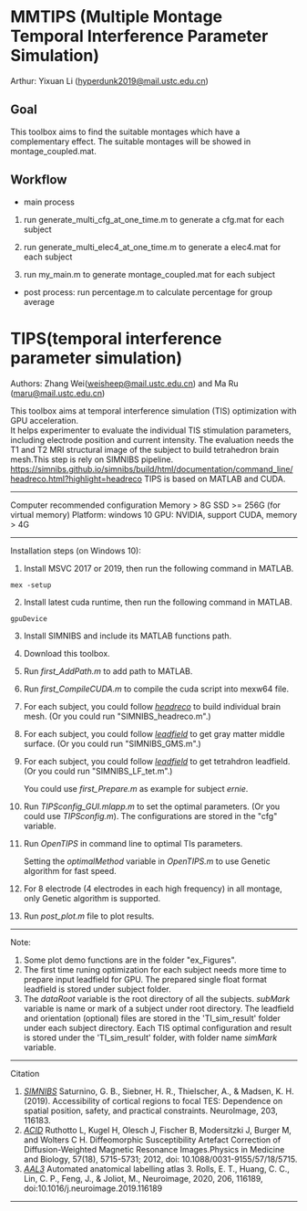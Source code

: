 # MMTIPS (Multiple Montage Temporal Interference Parameter Simulation)

Arthur: Yixuan Li (hyperdunk2019@mail.ustc.edu.cn)

## Goal

This toolbox aims to find the suitable montages which have a complementary effect. The suitable montages will be showed in montage_coupled.mat.

## Workflow

* main process

1. run generate_multi_cfg_at_one_time.m to generate a cfg.mat for each subject

2. run generate_multi_elec4_at_one_time.m to generate a elec4.mat for each subject

3. run my_main.m to generate montage_coupled.mat for each subject

* post process: run percentage.m to calculate percentage for group average

# TIPS(temporal interference parameter simulation)

Authors: Zhang Wei(weisheep@mail.ustc.edu.cn) and Ma Ru (maru@mail.ustc.edu.cn)

This toolbox aims at temporal interference simulation (TIS) optimization with GPU acceleration.   
It helps experimenter to evaluate the individual TIS stimulation parameters, including electrode position and current intensity.
The evaluation needs the T1 and T2 MRI structural image of the subject to build tetrahedron brain mesh.This step is rely on SIMNIBS pipeline. 
    https://simnibs.github.io/simnibs/build/html/documentation/command_line/headreco.html?highlight=headreco
TIPS is based on MATLAB and CUDA. 

****
Computer recommended configuration
Memory > 8G 
SSD >= 256G (for virtual memory)
Platform: windows 10
GPU: NVIDIA, support CUDA, memory > 4G 

****
Installation steps (on Windows 10):
1. Install MSVC 2017 or 2019, then run the following command in MATLAB.
```
mex -setup
```
2. Install latest cuda runtime, then run the following command in MATLAB.

```
gpuDevice
```
3. Install SIMNIBS and include its MATLAB functions path. 
4. Download this toolbox. 
5. Run _first_AddPath.m_ to add path to MATLAB.
6. Run _first_CompileCUDA.m_ to compile the cuda script into mexw64 file.
7. For each subject, you could follow [_headreco_](https://simnibs.github.io/simnibs/build/html/documentation/command_line/headreco.html?highlight=headreco) to build individual brain mesh. 
    (Or you could run "SIMNIBS_headreco.m".)
8. For each subject, you could follow [_leadfield_](https://simnibs.github.io/simnibs/build/html/documentation/sim_struct/tdcsleadfield.html#tdcsleadfield-doc) to get gray matter middle surface.
    (Or you could run "SIMNIBS_GMS.m".)
9. For each subject, you could follow [_leadfield_](https://simnibs.github.io/simnibs/build/html/documentation/sim_struct/tdcsleadfield.html#tdcsleadfield-doc) to get tetrahdron leadfield.
    (Or you could run "SIMNIBS_LF_tet.m".) 

   You could use _first_Prepare.m_ as example for subject _ernie_.
10. Run _TIPSconfig_GUI.mlapp.m_ to set the optimal parameters. (Or you could use _TIPSconfig.m_). The configurations are stored in the "cfg" variable.
11. Run _OpenTIPS_ in command line to optimal TIs parameters.

    Setting the _optimalMethod_ variable in _OpenTIPS.m_ to use Genetic algorithm for fast speed.

12. For 8 electrode (4 electrodes in each high frequency) in all montage, only Genetic algorithm is supported.

13. Run  _post_plot.m_ file to plot results.
****
Note:
1. Some plot demo functions are in the folder "ex_Figures".
2. The first time runing optimization for each subject needs more time to prepare input leadfield for GPU. The prepared single float format leadfield is stored under subject folder.
3. The _dataRoot_ variable is the root directory of all the subjects. _subMark_ variable is name or mark of a subject under root directory. The leadfield and orientation (optional) files are stored in the 'TI_sim_result' folder under each subject directory.
Each TIS optimal configuration and result is stored under the 'TI_sim_result' folder, with folder name _simMark_ variable.
****
Citation
1. [_SIMNIBS_](https://simnibs.github.io/simnibs/build/html/index.html)
Saturnino, G. B., Siebner, H. R., Thielscher, A., & Madsen, K. H. (2019). Accessibility of cortical regions to focal TES: Dependence on spatial position, safety, and practical constraints. NeuroImage, 203, 116183.
2. [_ACID_](http://www.diffusiontools.com/index.html)
Ruthotto L, Kugel H, Olesch J, Fischer B, Modersitzki J, Burger M, and Wolters C H. Diffeomorphic Susceptibility Artefact Correction of Diffusion-Weighted Magnetic Resonance Images.Physics in Medicine and Biology, 57(18), 5715-5731; 2012, doi: 10.1088/0031-9155/57/18/5715.
3. [_AAL3_](https://www.gin.cnrs.fr/en/tools/aal/)
Automated anatomical labelling atlas 3. Rolls, E. T., Huang, C. C., Lin, C. P., Feng, J., & Joliot, M., Neuroimage, 2020, 206, 116189, doi:10.1016/j.neuroimage.2019.116189
****

